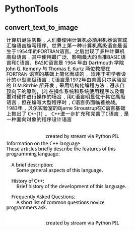 # PythonTools

## convert_text_to_image

![](convert_text_to_image/chinese.png)
![](convert_text_to_image/demo.png)
